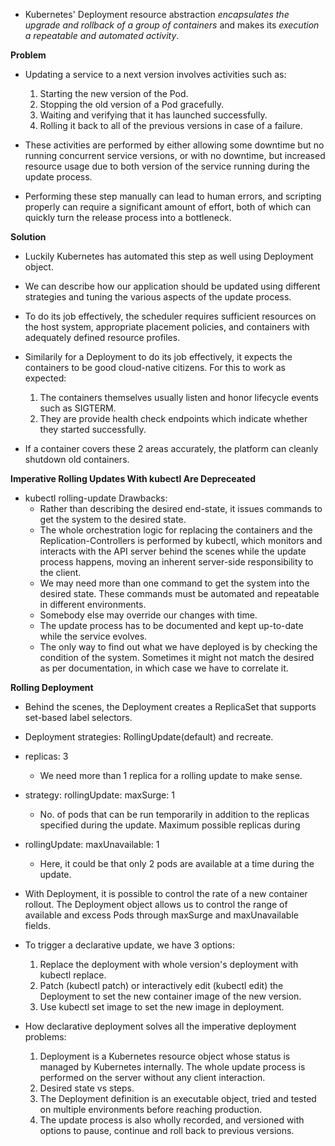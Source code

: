 * Kubernetes' Deployment resource abstraction *encapsulates the upgrade and rollback of a group of containers* and makes its *execution a repeatable and automated activity*.

**Problem**
* Updating a service to a next version involves activities such as:
    1. Starting the new version of the Pod.
    2. Stopping the old version of a Pod gracefully.
    3. Waiting and verifying that it has launched successfully.
    4. Rolling it back to all of the previous versions in case of a failure.

* These activities are performed by either allowing some downtime but no running concurrent service versions, or with no downtime, but increased resource usage due to both version of the service running during the update process.

* Performing these step manually can lead to human errors, and scripting properly can require a significant amount of effort, both of which can quickly turn the release process into a bottleneck.

**Solution**
* Luckily Kubernetes has automated this step as well using Deployment object.
* We can describe how our application should be updated using different strategies and tuning the various aspects of the update process.

* To do its job effectively, the scheduler requires sufficient resources on the host system, appropriate placement policies, and containers with adequately defined resource profiles.

* Similarily for a Deployment to do its job effectively, it expects the containers to be good cloud-native citizens. For this to work as expected:
    1. The containers themselves usually listen and honor lifecycle events such as SIGTERM.
    2. They are provide health check endpoints which indicate whether they started successfully.
* If a container covers these 2 areas accurately, the platform can cleanly shutdown old containers.

**Imperative Rolling Updates With kubectl Are Depreceated**
* kubectl rolling-update Drawbacks:
    * Rather than describing the desired end-state, it issues commands to get the system to the desired state.
    * The whole orchestration logic for replacing the containers and the Replication-Controllers is performed by kubectl, which monitors and interacts with the API server behind the scenes while the update process happens, moving an inherent server-side responsibility to the client.
    * We may need more than one command to get the system into the desired state. These commands must be automated and repeatable in different environments.
    * Somebody else may override our changes with time.
    * The update process has to be documented and kept up-to-date while the service evolves.
    * The only way to find out what we have deployed is by checking the condition of the system. Sometimes it might not match the desired as per documentation, in which case we have to correlate it.

**Rolling Deployment**
* Behind the scenes, the Deployment creates a ReplicaSet that supports set-based label selectors.
* Deployment strategies: RollingUpdate(default) and recreate.

* replicas: 3
    * We need more than 1 replica for a rolling update to make sense.
* strategy:
    rollingUpdate: 
        maxSurge: 1
    * No. of pods that can be run temporarily in addition to the replicas specified during the update. Maximum possible replicas during 
* rollingUpdate:
    maxUnavailable: 1
    * Here, it could be that only 2 pods are available at a time during the update.

* With Deployment, it is possible to control the rate of a new container rollout. The Deployment object allows us to control the range of available and excess Pods through maxSurge and maxUnavailable fields.

* To trigger a declarative update, we have 3 options:
    1. Replace the deployment with whole version's deployment with kubectl replace.
    2. Patch (kubectl patch) or interactively edit (kubectl edit) the Deployment to set the new container image of the new version.
    3. Use kubectl set image to set the new image in deployment.

* How declarative deployment solves all the imperative deployment problems:
    1. Deployment is a Kubernetes resource object whose status is managed by Kubernetes internally. The whole update process is performed on the server without any client interaction.
    2. Desired state vs steps.
    3. The Deployment definition is an executable object, tried and tested on multiple environments before reaching production.
    4. The update process is also wholly recorded, and versioned with options to pause, continue and roll back to previous versions.